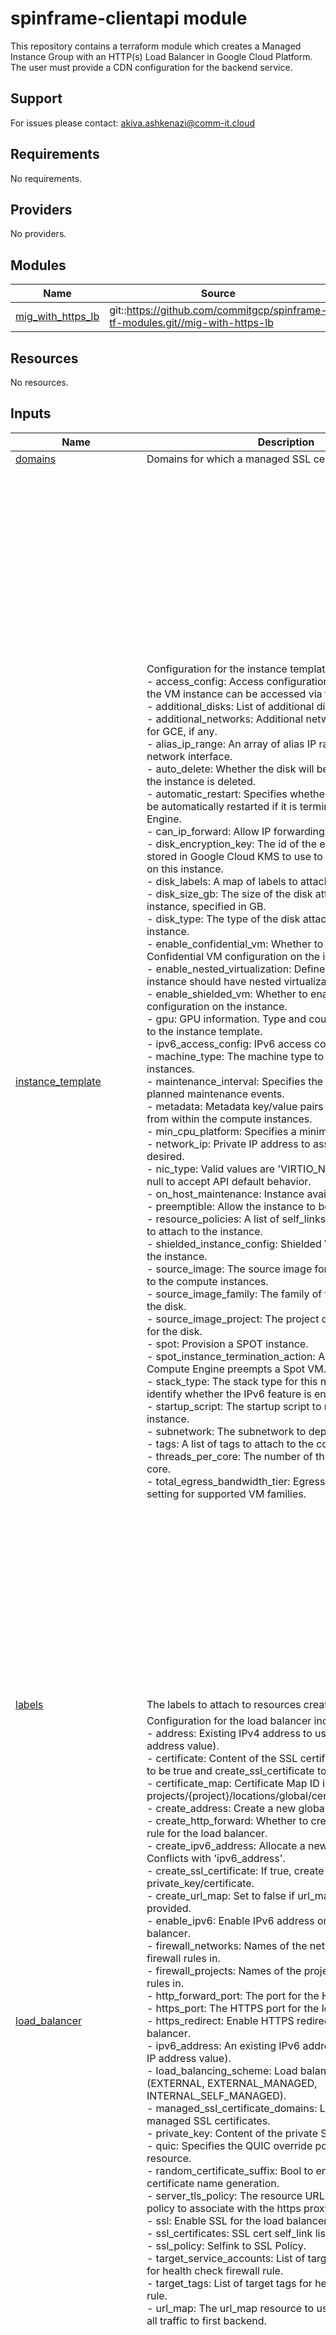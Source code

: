 # spinframe-clientapi module

This repository contains a terraform module which creates a Managed Instance Group with an HTTP(s) Load Balancer in Google Cloud Platform. The user must provide a CDN configuration for the backend service.

## Support

For issues please contact: akiva.ashkenazi@comm-it.cloud

<!-- terraform-docs output will go here -->
<!-- BEGINNING OF PRE-COMMIT-TERRAFORM DOCS HOOK -->
## Requirements

No requirements.

## Providers

No providers.

## Modules

| Name | Source | Version |
|------|--------|---------|
| <a name="module_mig_with_https_lb"></a> [mig\_with\_https\_lb](#module\_mig\_with\_https\_lb) | git::https://github.com/commitgcp/spinframe-tf-modules.git//mig-with-https-lb | main |

## Resources

No resources.

## Inputs

| Name | Description | Type | Default | Required |
|------|-------------|------|---------|:--------:|
| <a name="input_domains"></a> [domains](#input\_domains) | Domains for which a managed SSL certificate will be valid. | `list(string)` | n/a | yes |
| <a name="input_instance_template"></a> [instance\_template](#input\_instance\_template) | Configuration for the instance template includes:<br>- access\_config: Access configurations, i.e., IPs via which the VM instance can be accessed via the Internet.<br>- additional\_disks: List of additional disk configurations.<br>- additional\_networks: Additional network interface details for GCE, if any.<br>- alias\_ip\_range: An array of alias IP ranges for this network interface.<br>- auto\_delete: Whether the disk will be auto-deleted when the instance is deleted.<br>- automatic\_restart: Specifies whether the instance should be automatically restarted if it is terminated by Compute Engine.<br>- can\_ip\_forward: Allow IP forwarding for the instances.<br>- disk\_encryption\_key: The id of the encryption key that is stored in Google Cloud KMS to use to encrypt all the disks on this instance.<br>- disk\_labels: A map of labels to attach to the disk.<br>- disk\_size\_gb: The size of the disk attached to each instance, specified in GB.<br>- disk\_type: The type of the disk attached to each instance.<br>- enable\_confidential\_vm: Whether to enable the Confidential VM configuration on the instance.<br>- enable\_nested\_virtualization: Defines whether the instance should have nested virtualization enabled.<br>- enable\_shielded\_vm: Whether to enable the Shielded VM configuration on the instance.<br>- gpu: GPU information. Type and count of GPU to attach to the instance template.<br>- ipv6\_access\_config: IPv6 access configurations.<br>- machine\_type: The machine type to use for the compute instances.<br>- maintenance\_interval: Specifies the frequency of planned maintenance events.<br>- metadata: Metadata key/value pairs to make available from within the compute instances.<br>- min\_cpu\_platform: Specifies a minimum CPU platform.<br>- network\_ip: Private IP address to assign to the instance if desired.<br>- nic\_type: Valid values are 'VIRTIO\_NET', 'GVNIC' or set to null to accept API default behavior.<br>- on\_host\_maintenance: Instance availability Policy.<br>- preemptible: Allow the instance to be preempted.<br>- resource\_policies: A list of self\_links of resource policies to attach to the instance.<br>- shielded\_instance\_config: Shielded VM configuration for the instance.<br>- source\_image: The source image for the disks attached to the compute instances.<br>- source\_image\_family: The family of the source image for the disk.<br>- source\_image\_project: The project of the source image for the disk.<br>- spot: Provision a SPOT instance.<br>- spot\_instance\_termination\_action: Action to take when Compute Engine preempts a Spot VM.<br>- stack\_type: The stack type for this network interface to identify whether the IPv6 feature is enabled or not.<br>- startup\_script: The startup script to run on each compute instance.<br>- subnetwork: The subnetwork to deploy to.<br>- tags: A list of tags to attach to the compute instances.<br>- threads\_per\_core: The number of threads per physical core.<br>- total\_egress\_bandwidth\_tier: Egress bandwidth tier setting for supported VM families. | <pre>object({<br>    access_config = optional(list(object({<br>      nat_ip       = string<br>      network_tier = string<br>    })), [])<br>    additional_disks = optional(list(object({<br>      device_name  = string<br>      disk_labels  = map(string)<br>      disk_name    = string<br>      disk_type    = string<br>      auto_delete  = bool<br>      boot         = bool<br>      disk_size_gb = number<br>      labels       = map(string)<br>    })), [])<br>    additional_networks = optional(list(object({<br>      network            = string<br>      subnetwork         = string<br>      subnetwork_project = string<br>      network_ip         = string<br>      nic_type           = string<br>      stack_type         = string<br>      queue_count        = number<br>      access_config = list(object({<br>        nat_ip       = string<br>        network_tier = string<br>      }))<br>      ipv6_access_config = list(object({<br>        network_tier = string<br>      }))<br>      alias_ip_range = list(object({<br>        ip_cidr_range         = string<br>        subnetwork_range_name = string<br>      }))<br>    })), [])<br>    alias_ip_range = optional(object({<br>      ip_cidr_range         = string<br>      subnetwork_range_name = string<br>    }), null)<br>    auto_delete                  = optional(bool, true)<br>    automatic_restart            = optional(bool, true)<br>    can_ip_forward               = optional(bool, false)<br>    disk_encryption_key          = optional(string, null)<br>    disk_labels                  = optional(map(string), {})<br>    disk_size_gb                 = optional(number, 10)<br>    disk_type                    = optional(string, "pd-standard")<br>    enable_confidential_vm       = optional(bool, false)<br>    enable_nested_virtualization = optional(bool, false)<br>    enable_shielded_vm           = optional(bool, false)<br>    gpu = optional(object({<br>      type  = string<br>      count = number<br>    }), null)<br>    ipv6_access_config = optional(list(object({<br>      network_tier = string<br>    })), [])<br>    machine_type         = optional(string, "e2-micro")<br>    maintenance_interval = optional(string, null)<br>    metadata             = optional(map(string), {})<br>    min_cpu_platform     = optional(string, null)<br>    network_ip           = optional(string, "")<br>    nic_type             = optional(string, null)<br>    on_host_maintenance  = optional(string, "MIGRATE")<br>    preemptible          = optional(bool, false)<br>    resource_policies    = optional(list(string), [])<br>    shielded_instance_config = optional(object({<br>      enable_secure_boot          = bool<br>      enable_vtpm                 = bool<br>      enable_integrity_monitoring = bool<br>      }), {<br>      enable_secure_boot          = false<br>      enable_vtpm                 = true<br>      enable_integrity_monitoring = true<br>    })<br>    source_image                     = optional(string, "debian-cloud/debian-9")<br>    source_image_family              = optional(string, null)<br>    source_image_project             = optional(string, null)<br>    spot                             = optional(bool, false)<br>    spot_instance_termination_action = optional(string, "STOP")<br>    stack_type                       = optional(string, null)<br>    startup_script                   = optional(string, "")<br>    subnetwork                       = optional(string, "")<br>    tags                             = optional(list(string), [])<br>    threads_per_core                 = optional(number, null)<br>    total_egress_bandwidth_tier      = optional(string, "DEFAULT")<br>  })</pre> | n/a | yes |
| <a name="input_labels"></a> [labels](#input\_labels) | The labels to attach to resources created by this module. | `map(string)` | `{}` | no |
| <a name="input_load_balancer"></a> [load\_balancer](#input\_load\_balancer) | Configuration for the load balancer includes:<br>- address: Existing IPv4 address to use (the actual IP address value).<br>- certificate: Content of the SSL certificate. Requires SSL to be true and create\_ssl\_certificate to be true.<br>- certificate\_map: Certificate Map ID in format projects/{project}/locations/global/certificateMaps/{name}.<br>- create\_address: Create a new global IPv4 address.<br>- create\_http\_forward: Whether to create an HTTP forward rule for the load balancer.<br>- create\_ipv6\_address: Allocate a new IPv6 address. Conflicts with 'ipv6\_address'.<br>- create\_ssl\_certificate: If true, create certificate using private\_key/certificate.<br>- create\_url\_map: Set to false if url\_map variable is provided.<br>- enable\_ipv6: Enable IPv6 address on the CDN load-balancer.<br>- firewall\_networks: Names of the networks to create firewall rules in.<br>- firewall\_projects: Names of the projects to create firewall rules in.<br>- http\_forward\_port: The port for the HTTP forward rule.<br>- https\_port: The HTTPS port for the load balancer.<br>- https\_redirect: Enable HTTPS redirect for the load balancer.<br>- ipv6\_address: An existing IPv6 address to use (the actual IP address value).<br>- load\_balancing\_scheme: Load balancing scheme type (EXTERNAL, EXTERNAL\_MANAGED, INTERNAL\_SELF\_MANAGED).<br>- managed\_ssl\_certificate\_domains: List of domains for managed SSL certificates.<br>- private\_key: Content of the private SSL key.<br>- quic: Specifies the QUIC override policy for this resource.<br>- random\_certificate\_suffix: Bool to enable/disable random certificate name generation.<br>- server\_tls\_policy: The resource URL for the server TLS policy to associate with the https proxy service.<br>- ssl: Enable SSL for the load balancer.<br>- ssl\_certificates: SSL cert self\_link list.<br>- ssl\_policy: Selfink to SSL Policy.<br>- target\_service\_accounts: List of target service accounts for health check firewall rule.<br>- target\_tags: List of target tags for health check firewall rule.<br>- url\_map: The url\_map resource to use. Default is to send all traffic to first backend. | <pre>object({<br>    address                         = optional(string, null)<br>    certificate                     = optional(string, null)<br>    certificate_map                 = optional(string, null)<br>    create_address                  = optional(bool, true)<br>    create_http_forward             = optional(bool, true)<br>    create_ipv6_address             = optional(bool, false)<br>    create_ssl_certificate          = optional(bool, false)<br>    create_url_map                  = optional(bool, true)<br>    enable_ipv6                     = optional(bool, false)<br>    firewall_networks               = optional(list(string), ["default"])<br>    firewall_projects               = optional(list(string), ["default"])<br>    http_forward_port               = optional(number, 80)<br>    https_port                      = optional(number, 443)<br>    https_redirect                  = optional(bool, false)<br>    ipv6_address                    = optional(string, null)<br>    load_balancing_scheme           = optional(string, "EXTERNAL_MANAGED")<br>    managed_ssl_certificate_domains = optional(list(string), [])<br>    private_key                     = optional(string, null)<br>    quic                            = optional(bool, null)<br>    random_certificate_suffix       = optional(bool, false)<br>    server_tls_policy               = optional(string, null)<br>    ssl                             = optional(bool, false)<br>    #ssl_certificates                 = optional(list(string), [])<br>    ssl_policy              = optional(string, null)<br>    target_service_accounts = optional(list(string), [])<br>    target_tags             = optional(list(string), [])<br>    url_map                 = optional(string, null)<br>  })</pre> | n/a | yes |
| <a name="input_load_balancer_backend"></a> [load\_balancer\_backend](#input\_load\_balancer\_backend) | Configuration for the load balancer backend includes:<br>- affinity\_cookie\_ttl\_sec: Lifetime of cookies in seconds if session\_affinity is GENERATED\_COOKIE.<br>- backend\_port: Port of backend service for load balancer.<br>- backend\_port\_name: Name of port of backend service for load balancer.<br>- backend\_protocol: The protocol this BackendService uses to communicate with backends.<br>- cdn\_policy: CDN config for load balancer.<br>- compression\_mode: Compress text responses using Brotli or gzip compression.<br>- custom\_request\_headers: Headers that the HTTP/S load balancer should add to proxied requests.<br>- custom\_response\_headers: Headers that the HTTP/S load balancer should add to proxied responses.<br>- edge\_security\_policy: The edge security policy associated with this backend service.<br>- enable\_cdn: Enable CDN for load balancer backend.<br>- http\_health\_check: HTTP health check configuration.<br>- iap\_config: IAP config for load balancer.<br>- log\_config: Log config for load balancer.<br>- security\_policy: The security policy associated with this backend service.<br>- session\_affinity: Type of session affinity to use.<br>- timeout\_sec: How many seconds to wait for the backend before considering it a failed request. | <pre>object({<br>    affinity_cookie_ttl_sec = optional(number, null)<br>    backend_port            = optional(number)<br>    backend_port_name       = optional(string)<br>    backend_protocol        = optional(string, "HTTP")<br>    cdn_policy = object({<br>      cache_mode                   = optional(string)<br>      signed_url_cache_max_age_sec = optional(string)<br>      default_ttl                  = optional(number)<br>      max_ttl                      = optional(number)<br>      client_ttl                   = optional(number)<br>      negative_caching             = optional(bool)<br>      negative_caching_policy = optional(object({<br>        code = optional(number)<br>        ttl  = optional(number)<br>      }))<br>      serve_while_stale = optional(number)<br>      cache_key_policy = optional(object({<br>        include_host           = optional(bool)<br>        include_protocol       = optional(bool)<br>        include_query_string   = optional(bool)<br>        query_string_blacklist = optional(list(string))<br>        query_string_whitelist = optional(list(string))<br>        include_http_headers   = optional(list(string))<br>        include_named_cookies  = optional(list(string))<br>      }))<br>      bypass_cache_on_request_headers = optional(list(string))<br>    })<br>    compression_mode        = optional(string, "")<br>    custom_request_headers  = optional(list(string), [])<br>    custom_response_headers = optional(list(string), [])<br>    edge_security_policy    = optional(string, null)<br>    http_health_check = optional(object({<br>      check_interval_sec  = optional(number)<br>      healthy_threshold   = optional(number)<br>      timeout_sec         = optional(number)<br>      unhealthy_threshold = optional(number)<br>      port                = optional(number)<br>      request_path        = optional(string)<br>      logging             = optional(bool)<br>      protocol            = optional(string)<br>      port_specification  = optional(string)<br>      proxy_header        = optional(string)<br>      port_name           = optional(string)<br>      request             = optional(string)<br>      response            = optional(string)<br>      host                = optional(string)<br>      }), {<br>      check_interval_sec  = 30<br>      healthy_threshold   = 1<br>      timeout_sec         = 5<br>      unhealthy_threshold = 5<br>      port                = 80<br>      request_path        = "/"<br>      logging             = false<br>    })<br>    iap_config = optional(object({<br>      enable               = bool<br>      oauth2_client_id     = optional(string)<br>      oauth2_client_secret = optional(string)<br>    }), { enable = false })<br>    log_config = optional(object({<br>      enable      = optional(bool)<br>      sample_rate = optional(number)<br>    }), { enable = false })<br>    security_policy  = optional(string, "")<br>    session_affinity = optional(string, "NONE")<br>    timeout_sec      = optional(number, 30)<br>  })</pre> | n/a | yes |
| <a name="input_managed_instance_group"></a> [managed\_instance\_group](#input\_managed\_instance\_group) | Configuration for the Managed Instance Group includes:<br>- autoscaling\_cpu: Autoscaling based on CPU utilization.<br>- autoscaling\_enabled: Creates an autoscaler for the managed instance group.<br>- autoscaling\_lb: Autoscaling based on load balancing utilization.<br>- autoscaling\_metric: Autoscaling based on custom metric.<br>- autoscaling\_mode: Operating mode of the autoscaling policy.<br>- autoscaling\_scale\_in\_control: Autoscaling scale-in control parameters.<br>- cooldown\_period: The number of seconds that the autoscaler should wait before it starts collecting information from a new instance.<br>- distribution\_policy\_target\_shape: The shape to which the group converges.<br>- distribution\_policy\_zones: The distribution policy, i.e., which zone(s) should instances be created in.<br>- health\_check: Health check configuration.<br>- max\_replicas: The maximum number of instances that the autoscaler can scale up to.<br>- min\_replicas: The minimum number of replicas that the autoscaler can scale down to.<br>- scaling\_schedules: Autoscaling scaling schedule block.<br>- stateful\_disks: List of stateful disks created on the instances that will be preserved on instance delete.<br>- stateful\_ips: List of stateful IPs created on the instances that will be preserved on instance delete.<br>- target\_pools: The target load balancing pools to assign this group to.<br>- target\_size: The target size for the managed instance group.<br>- update\_policy: The rolling update policy.<br>- wait\_for\_instances: Whether to wait for all instances to be created/updated before returning. | <pre>object({<br>    autoscaling_cpu     = optional(list(map(string)), [])<br>    autoscaling_enabled = optional(bool, false)<br>    autoscaling_lb      = optional(list(map(string)), [])<br>    autoscaling_metric  = optional(list(map(string)), [])<br>    autoscaling_mode    = optional(string, "ON")<br>    autoscaling_scale_in_control = optional(object({<br>      fixed_replicas   = number<br>      percent_replicas = number<br>      time_window_sec  = number<br>      }), {<br>      fixed_replicas   = null<br>      percent_replicas = null<br>      time_window_sec  = null<br>    })<br>    cooldown_period                  = optional(number, 60)<br>    distribution_policy_target_shape = optional(string, "EVEN")<br>    distribution_policy_zones        = optional(list(string), [])<br>    health_check = optional(object({<br>      type                = string<br>      initial_delay_sec   = number<br>      check_interval_sec  = number<br>      healthy_threshold   = number<br>      timeout_sec         = number<br>      unhealthy_threshold = number<br>      response            = string<br>      proxy_header        = string<br>      port                = number<br>      request             = string<br>      request_path        = string<br>      host                = string<br>      enable_logging      = bool<br>      }), {<br>      "check_interval_sec" : 30,<br>      "enable_logging" : false,<br>      "healthy_threshold" : 1,<br>      "host" : "",<br>      "initial_delay_sec" : 30,<br>      "port" : 80,<br>      "proxy_header" : "NONE",<br>      "request" : "",<br>      "request_path" : "/",<br>      "response" : "",<br>      "timeout_sec" : 10,<br>      "type" : "",<br>      "unhealthy_threshold" : 5<br>    })<br>    max_replicas = optional(number, 10)<br>    min_replicas = optional(number, 1)<br>    scaling_schedules = optional(list(object({<br>      disabled              = bool<br>      duration_sec          = number<br>      min_required_replicas = number<br>      name                  = string<br>      schedule              = string<br>      time_zone             = string<br>    })), [])<br>    stateful_disks = optional(list(object({<br>      device_name = string<br>      delete_rule = string<br>    })), [])<br>    stateful_ips = optional(list(object({<br>      interface_name = string<br>      delete_rule    = string<br>      is_external    = bool<br>    })), [])<br>    target_pools = optional(list(string), [])<br>    target_size  = optional(number, 1)<br>    update_policy = optional(list(object({<br>      type                           = string<br>      instance_redistribution_type   = string<br>      minimal_action                 = string<br>      most_disruptive_allowed_action = string<br>      max_surge_percent              = number<br>      max_surge_fixed                = number<br>      max_unavailable_percent        = number<br>      max_unavailable_fixed          = number<br>      min_ready_sec                  = number<br>      replacement_method             = string<br>    })), [])<br>    wait_for_instances = optional(bool, false)<br>  })</pre> | n/a | yes |
| <a name="input_name"></a> [name](#input\_name) | The name prefix for all resources. | `string` | n/a | yes |
| <a name="input_network"></a> [network](#input\_network) | Network for resources to be created in | `string` | `"default"` | no |
| <a name="input_project_id"></a> [project\_id](#input\_project\_id) | The GCP project ID. | `string` | n/a | yes |
| <a name="input_region"></a> [region](#input\_region) | The GCP region where resources will be created. | `string` | n/a | yes |

## Outputs

| Name | Description |
|------|-------------|
| <a name="output_instance_group"></a> [instance\_group](#output\_instance\_group) | The URL of the Managed Instance Group. |
| <a name="output_load_balancer_ip"></a> [load\_balancer\_ip](#output\_load\_balancer\_ip) | The external IP of the HTTP(s) Load Balancer. |
<!-- END OF PRE-COMMIT-TERRAFORM DOCS HOOK -->